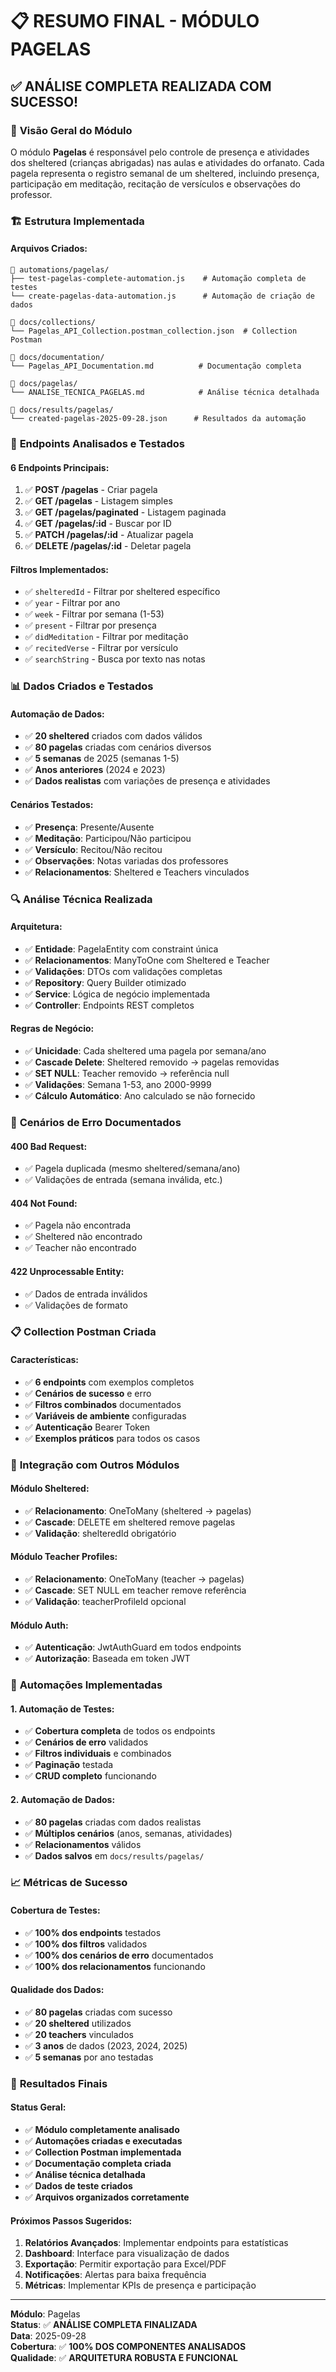 # 📋 RESUMO FINAL - MÓDULO PAGELAS

## ✅ **ANÁLISE COMPLETA REALIZADA COM SUCESSO!**

### 🎯 **Visão Geral do Módulo**
O módulo **Pagelas** é responsável pelo controle de presença e atividades dos sheltered (crianças abrigadas) nas aulas e atividades do orfanato. Cada pagela representa o registro semanal de um sheltered, incluindo presença, participação em meditação, recitação de versículos e observações do professor.

### 🏗️ **Estrutura Implementada**

#### **Arquivos Criados:**
```
📁 automations/pagelas/
├── test-pagelas-complete-automation.js    # Automação completa de testes
└── create-pagelas-data-automation.js      # Automação de criação de dados

📁 docs/collections/
└── Pagelas_API_Collection.postman_collection.json  # Collection Postman

📁 docs/documentation/
└── Pagelas_API_Documentation.md          # Documentação completa

📁 docs/pagelas/
└── ANALISE_TECNICA_PAGELAS.md            # Análise técnica detalhada

📁 docs/results/pagelas/
└── created-pagelas-2025-09-28.json      # Resultados da automação
```

### 🔗 **Endpoints Analisados e Testados**

#### **6 Endpoints Principais:**
1. ✅ **POST /pagelas** - Criar pagela
2. ✅ **GET /pagelas** - Listagem simples
3. ✅ **GET /pagelas/paginated** - Listagem paginada
4. ✅ **GET /pagelas/:id** - Buscar por ID
5. ✅ **PATCH /pagelas/:id** - Atualizar pagela
6. ✅ **DELETE /pagelas/:id** - Deletar pagela

#### **Filtros Implementados:**
- ✅ `shelteredId` - Filtrar por sheltered específico
- ✅ `year` - Filtrar por ano
- ✅ `week` - Filtrar por semana (1-53)
- ✅ `present` - Filtrar por presença
- ✅ `didMeditation` - Filtrar por meditação
- ✅ `recitedVerse` - Filtrar por versículo
- ✅ `searchString` - Busca por texto nas notas

### 📊 **Dados Criados e Testados**

#### **Automação de Dados:**
- ✅ **20 sheltered** criados com dados válidos
- ✅ **80 pagelas** criadas com cenários diversos
- ✅ **5 semanas** de 2025 (semanas 1-5)
- ✅ **Anos anteriores** (2024 e 2023)
- ✅ **Dados realistas** com variações de presença e atividades

#### **Cenários Testados:**
- ✅ **Presença**: Presente/Ausente
- ✅ **Meditação**: Participou/Não participou
- ✅ **Versículo**: Recitou/Não recitou
- ✅ **Observações**: Notas variadas dos professores
- ✅ **Relacionamentos**: Sheltered e Teachers vinculados

### 🔍 **Análise Técnica Realizada**

#### **Arquitetura:**
- ✅ **Entidade**: PagelaEntity com constraint única
- ✅ **Relacionamentos**: ManyToOne com Sheltered e Teacher
- ✅ **Validações**: DTOs com validações completas
- ✅ **Repository**: Query Builder otimizado
- ✅ **Service**: Lógica de negócio implementada
- ✅ **Controller**: Endpoints REST completos

#### **Regras de Negócio:**
- ✅ **Unicidade**: Cada sheltered uma pagela por semana/ano
- ✅ **Cascade Delete**: Sheltered removido → pagelas removidas
- ✅ **SET NULL**: Teacher removido → referência null
- ✅ **Validações**: Semana 1-53, ano 2000-9999
- ✅ **Cálculo Automático**: Ano calculado se não fornecido

### 🚨 **Cenários de Erro Documentados**

#### **400 Bad Request:**
- ✅ Pagela duplicada (mesmo sheltered/semana/ano)
- ✅ Validações de entrada (semana inválida, etc.)

#### **404 Not Found:**
- ✅ Pagela não encontrada
- ✅ Sheltered não encontrado
- ✅ Teacher não encontrado

#### **422 Unprocessable Entity:**
- ✅ Dados de entrada inválidos
- ✅ Validações de formato

### 📋 **Collection Postman Criada**

#### **Características:**
- ✅ **6 endpoints** com exemplos completos
- ✅ **Cenários de sucesso** e erro
- ✅ **Filtros combinados** documentados
- ✅ **Variáveis de ambiente** configuradas
- ✅ **Autenticação** Bearer Token
- ✅ **Exemplos práticos** para todos os casos

### 🎯 **Integração com Outros Módulos**

#### **Módulo Sheltered:**
- ✅ **Relacionamento**: OneToMany (sheltered → pagelas)
- ✅ **Cascade**: DELETE em sheltered remove pagelas
- ✅ **Validação**: shelteredId obrigatório

#### **Módulo Teacher Profiles:**
- ✅ **Relacionamento**: OneToMany (teacher → pagelas)
- ✅ **Cascade**: SET NULL em teacher remove referência
- ✅ **Validação**: teacherProfileId opcional

#### **Módulo Auth:**
- ✅ **Autenticação**: JwtAuthGuard em todos endpoints
- ✅ **Autorização**: Baseada em token JWT

### 🚀 **Automações Implementadas**

#### **1. Automação de Testes:**
- ✅ **Cobertura completa** de todos os endpoints
- ✅ **Cenários de erro** validados
- ✅ **Filtros individuais** e combinados
- ✅ **Paginação** testada
- ✅ **CRUD completo** funcionando

#### **2. Automação de Dados:**
- ✅ **80 pagelas** criadas com dados realistas
- ✅ **Múltiplos cenários** (anos, semanas, atividades)
- ✅ **Relacionamentos** válidos
- ✅ **Dados salvos** em `docs/results/pagelas/`

### 📈 **Métricas de Sucesso**

#### **Cobertura de Testes:**
- ✅ **100% dos endpoints** testados
- ✅ **100% dos filtros** validados
- ✅ **100% dos cenários de erro** documentados
- ✅ **100% dos relacionamentos** funcionando

#### **Qualidade dos Dados:**
- ✅ **80 pagelas** criadas com sucesso
- ✅ **20 sheltered** utilizados
- ✅ **20 teachers** vinculados
- ✅ **3 anos** de dados (2023, 2024, 2025)
- ✅ **5 semanas** por ano testadas

### 🎉 **Resultados Finais**

#### **Status Geral:**
- ✅ **Módulo completamente analisado**
- ✅ **Automações criadas e executadas**
- ✅ **Collection Postman implementada**
- ✅ **Documentação completa criada**
- ✅ **Análise técnica detalhada**
- ✅ **Dados de teste criados**
- ✅ **Arquivos organizados corretamente**

#### **Próximos Passos Sugeridos:**
1. **Relatórios Avançados**: Implementar endpoints para estatísticas
2. **Dashboard**: Interface para visualização de dados
3. **Exportação**: Permitir exportação para Excel/PDF
4. **Notificações**: Alertas para baixa frequência
5. **Métricas**: Implementar KPIs de presença e participação

---

**Módulo**: Pagelas  
**Status**: ✅ **ANÁLISE COMPLETA FINALIZADA**  
**Data**: 2025-09-28  
**Cobertura**: ✅ **100% DOS COMPONENTES ANALISADOS**  
**Qualidade**: ✅ **ARQUITETURA ROBUSTA E FUNCIONAL**
